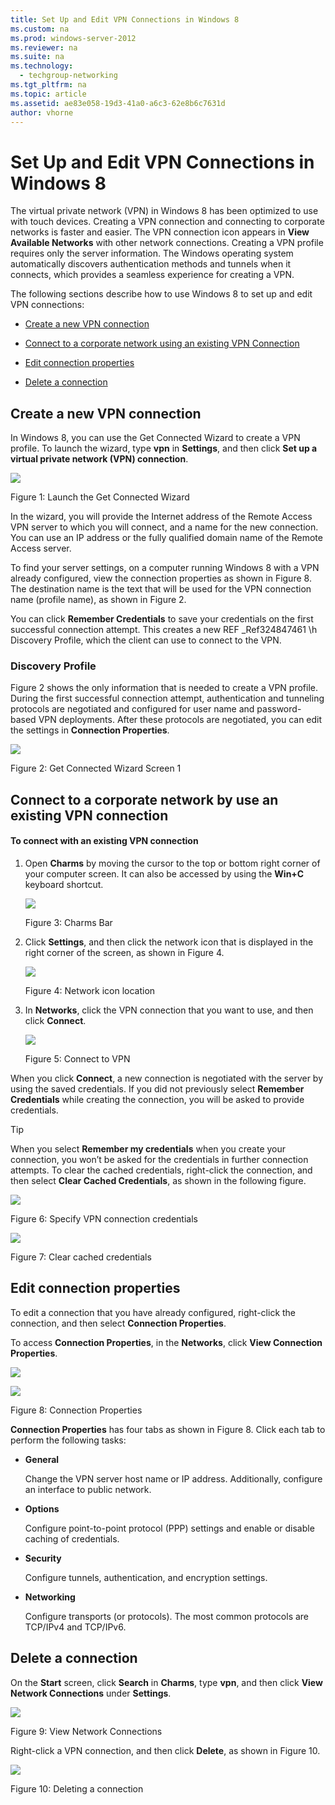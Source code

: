 ```yaml
---
title: Set Up and Edit VPN Connections in Windows 8
ms.custom: na
ms.prod: windows-server-2012
ms.reviewer: na
ms.suite: na
ms.technology: 
  - techgroup-networking
ms.tgt_pltfrm: na
ms.topic: article
ms.assetid: ae83e058-19d3-41a0-a6c3-62e8b6c7631d
author: vhorne
---
```

# Set Up and Edit VPN Connections in Windows 8
The virtual private network \(VPN\) in Windows 8 has been optimized to use with touch devices. Creating a VPN connection and connecting to corporate networks is faster and easier. The VPN connection icon appears in **View Available Networks** with other network connections. Creating a VPN profile requires only the server information. The Windows operating system automatically discovers authentication methods and tunnels when it connects, which provides a seamless experience for creating a VPN.  
  
The following sections describe how to use Windows 8 to set up and edit VPN connections:  
  
-   [Create a new VPN connection](#BKMK_Create)  
  
-   [Connect to a corporate network using an existing VPN Connection](#BKMK_Connect)  
  
-   [Edit connection properties](#BKMK_Edit)  
  
-   [Delete a connection](#BKMK_Delete)  
  
## <a name="BKMK_Create"></a>Create a new VPN connection  
In Windows 8, you can use the Get Connected Wizard to create a VPN profile. To launch the wizard, type **vpn** in **Settings**, and then click **Set up a virtual private network \(VPN\) connection**.  
  
![](../Image/RA_GCW_1.gif)  
  
Figure 1: Launch the Get Connected Wizard  
  
In the wizard, you will provide the Internet address of the Remote Access VPN server to which you will connect, and a name for the new connection. You can use an IP address or the fully qualified domain name of the Remote Access server.  
  
To find your server settings, on a computer running Windows 8 with a VPN already configured, view the connection properties as shown in Figure 8. The destination name is the text that will be used for the VPN connection name \(profile name\), as shown in Figure 2.  
  
You can click **Remember Credentials** to save your credentials on the first successful connection attempt. This creates a new  REF \_Ref324847461 \\h Discovery Profile, which the client can use to connect to the VPN.  
  
### Discovery Profile  
Figure 2 shows the only information that is needed to create a VPN profile. During the first successful connection attempt, authentication and tunneling protocols are negotiated and configured for user name and password\-based VPN deployments. After these protocols are negotiated, you can edit the settings in **Connection Properties**.  
  
![](../Image/RA_GCW_2.png)  
  
Figure 2: Get Connected Wizard Screen 1  
  
## <a name="BKMK_Connect"></a>Connect to a corporate network by use an existing VPN connection  
  
#### To connect with an existing VPN connection  
  
1.  Open **Charms** by moving the cursor to the top or bottom right corner of your computer screen. It can also be accessed by using the **Win\+C** keyboard shortcut.  
  
    ![](../Image/RA_GCW_3.png)  
  
    Figure 3: Charms Bar  
  
2.  Click **Settings**, and then click the network icon that is displayed in the right corner of the screen, as shown in Figure 4.  
  
    ![](../Image/RA_GCW_4.png)  
  
    Figure 4: Network icon location  
  
3.  In **Networks**, click the VPN connection that you want to use, and then click **Connect**.  
  
    ![](../Image/RA_GCW_6.png)  
  
    Figure 5: Connect to VPN  
  
When you click **Connect**, a new connection is negotiated with the server by using the saved credentials. If you did not previously select **Remember Credentials** while creating the connection, you will be asked to provide credentials.  
  
> [!TIP]  
> When you select **Remember my credentials** when you create your connection, you won’t be asked for the credentials in further connection attempts. To clear the cached credentials, right\-click the connection, and then select **Clear Cached Credentials**, as shown in the following figure.  
  
![](../Image/RA_GCW_7.png)  
  
Figure 6: Specify VPN connection credentials  
  
![](../Image/RA_GCW_8.png)  
  
Figure 7: Clear cached credentials  
  
## <a name="BKMK_Edit"></a>Edit connection properties  
To edit a connection that you have already configured, right\-click the connection, and then select **Connection Properties**.  
  
To access **Connection Properties**, in the  **Networks**, click **View Connection Properties**.  
  
![](../Image/RA_GCW_9.gif)  
  
![](../Image/RA_GCW_9_1.png)  
  
Figure 8: Connection Properties  
  
**Connection Properties** has four tabs as shown in Figure 8. Click each tab to perform the following tasks:  
  
-   **General**  
  
    Change the VPN server host name or IP address. Additionally, configure an interface to public network.  
  
-   **Options**  
  
    Configure point\-to\-point protocol \(PPP\) settings and enable or disable caching of credentials.  
  
-   **Security**  
  
    Configure tunnels, authentication, and encryption settings.  
  
-   **Networking**  
  
    Configure transports \(or protocols\). The most common protocols are TCP\/IPv4 and TCP\/IPv6.  
  
## <a name="BKMK_Delete"></a>Delete a connection  
On the **Start** screen, click **Search** in **Charms**, type **vpn**, and then click **View Network Connections** under **Settings**.  
  
![](../Image/RA_GCW_10.gif)  
  
Figure 9: View Network Connections  
  
Right\-click a VPN connection, and then click **Delete**, as shown in Figure 10.  
  
![](../Image/RA_GCW_11.png)  
  
Figure 10: Deleting a connection  
  
